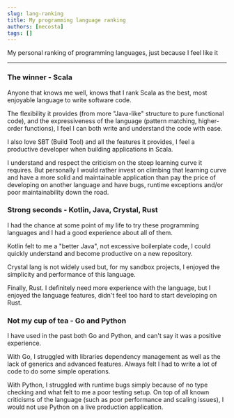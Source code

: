 ```yaml
---
slug: lang-ranking
title: My programming language ranking
authors: [necosta]
tags: []
---
```


My personal ranking of programming languages, just because I feel like it

<!-- truncate -->

---

### The winner - Scala

Anyone that knows me well, knows that I rank Scala as the best, most enjoyable language to write software code.

The flexibility it provides (from more "Java-like" structure to pure functional code), and the expressiveness of the 
language (pattern matching, higher-order functions), I feel I can both write and understand the code with ease.

I also love SBT (Build Tool) and all the features it provides, I feel a productive developer when building applications in Scala.

I understand and respect the criticism on the steep learning curve it requires. 
But personally I would rather invest on climbing that learning curve and have a more solid and maintainable application 
than pay the price of developing on another language and have bugs, runtime exceptions and/or poor maintainability 
down the road.

### Strong seconds - Kotlin, Java, Crystal, Rust

I had the chance at some point of my life to try these programming languages and I had a good experience about all of them.

Kotlin felt to me a "better Java", not excessive boilerplate code, I could quickly understand and become productive on a new repository.

Crystal lang is not widely used but, for my sandbox projects, I enjoyed the simplicity and performance of this language.

Finally, Rust. I definitely need more experience with the language, but I enjoyed the language features, 
didn't feel too hard to start developing on Rust.

### Not my cup of tea - Go and Python

I have used in the past both Go and Python, and can't say it was a positive experience.

With Go, I struggled with libraries dependency management as well as the lack of generics and advanced features. Always
felt I had to write a lot of code to do some simple operations.

With Python, I struggled with runtime bugs simply because of no type checking and what felt to me a poor testing setup.
On top of all known criticisms of the language (such as poor performance and scaling issues), I would not use Python 
on a live production application.
